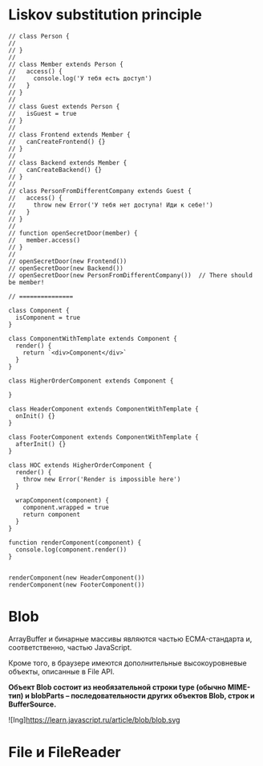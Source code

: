 # Liskov substitution principle
```
// class Person {
//
// }
//
// class Member extends Person {
//   access() {
//     console.log('У тебя есть доступ')
//   }
// }
//
// class Guest extends Person {
//   isGuest = true
// }
//
// class Frontend extends Member {
//   canCreateFrontend() {}
// }
//
// class Backend extends Member {
//   canCreateBackend() {}
// }
//
// class PersonFromDifferentCompany extends Guest {
//   access() {
//     throw new Error('У тебя нет доступа! Иди к себе!')
//   }
// }
//
// function openSecretDoor(member) {
//   member.access()
// }
//
// openSecretDoor(new Frontend())
// openSecretDoor(new Backend())
// openSecretDoor(new PersonFromDifferentCompany())  // There should be member!

// ===============

class Component {
  isComponent = true
}

class ComponentWithTemplate extends Component {
  render() {
    return `<div>Component</div>`
  }
}

class HigherOrderComponent extends Component {

}

class HeaderComponent extends ComponentWithTemplate {
  onInit() {}
}

class FooterComponent extends ComponentWithTemplate {
  afterInit() {}
}

class HOC extends HigherOrderComponent {
  render() {
    throw new Error('Render is impossible here')
  }

  wrapComponent(component) {
    component.wrapped = true
    return component
  }
}

function renderComponent(component) {
  console.log(component.render())
}


renderComponent(new HeaderComponent())
renderComponent(new FooterComponent())

```

# Blob

ArrayBuffer и бинарные массивы являются частью ECMA-стандарта и, соответственно, частью JavaScript.

Кроме того, в браузере имеются дополнительные высокоуровневые объекты, описанные в File API.

**Объект Blob состоит из необязательной строки type (обычно MIME-тип) и blobParts – последовательности других объектов Blob, строк и BufferSource.**

![Ing]https://learn.javascript.ru/article/blob/blob.svg

# File и FileReader


